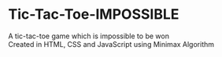 # Tic-Tac-Toe-IMPOSSIBLE
A tic-tac-toe game which is impossible to be won <br />
Created in HTML, CSS and JavaScript using Minimax Algorithm
